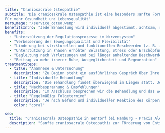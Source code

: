 ```yaml
---
title: "Craniosacrale Osteopathie"
subtitle: "Die craniosakrale Osteopathie ist eine besonders sanfte Form der Osteopathie. Mit fein abgestimmten manuellen Techniken werden Spannungen im Körper aufgespürt und regulierende Impulse gesetzt. Ziel ist es, die Bewegungsqualität und Funktionalität zu verbessern, das Nervensystem zu entlasten und mehr innere Balance zu ermöglichen. 
Für mehr Gesundheit und Lebensqualität"
heroImage: "/service_osteo.webp"
benefitsIntro: "Jede Behandlung wird individuell abgestimmt, achtsam, respektvoll und mit dem Ziel, Ihre körpereigenen Ressourcen wieder ins Gleichgewicht zu bringen. "
benefits:
  - "Unterstützung der Regulationsprozesse im Nervensystem"
  - "Verbesserung der Bewegungsqualität und Flexibilität"
  - "Linderung bei strukturellen und funktionellen Beschwerden (z. B. im Bereich Kopf, Nacken, Rücken)"
  - "Unterstützung in Phasen erhöhter Belastung, Stress oder Erschöpfung, Burn-Out"
  - "Begleitung nach Verletzungen und bei länger anhaltenden Beschwerden"
  - "Beitrag zu mehr innerer Ruhe, Ausgeglichenheit und Regeneration"
treatmentSteps:
  - title: "Anamnese & Untersuchung"
    description: "Zu Beginn steht ein ausführliches Gespräch über Ihre Beschwerden und Ihre gesundheitliche Vorgeschichte. Anschließend folgt eine körperliche Untersuchung mit sanften Tests, um Beweglichkeit, Muskelspannung und mögliche Funktionsstörungen zu erfassen."
  - title: "Individuelle Behandlung" 
    description: "Die Behandlung findet überwiegend im Liegen statt. Jogginghosen oder Leggings sind nicht nur erlaubt, sondern ausdrücklich empfohlen, es darf schön bequem sein.<br> Mit spezifischen, präzise ausgeführten osteopathischen Techniken wird der Körper darin unterstützt, Spannungsmuster und Blockaden zu lösen und die komplexen Steuerungs- und Regenerationsprozesse von Körper und Nervensystem wieder ins Gleichgewicht zu bringen."
  - title: "Nachbesprechung & Empfehlungen"
    description: "Im Anschluss besprechen wir die Behandlung und das weitere Vorgehen. Bei Bedarf erhalten Sie ergänzende Empfehlungen und Übungen, die die Behandlung unterstützen und den Therapieerfolg fördern können"
  - title: "Regelmäßige Folgetermine"
    description: "Je nach Befund und individueller Reaktion des Körpers sind weitere Behandlungen in Abständen von ein bis drei Wochen sinnvoll. Wiederholte Behandlungen können dazu beitragen, die erreichten Veränderungen zu stabilisieren und langfristig zu einem verbesserten Funktions- und Beschwerdebild beizutragen."
    color: "coral"

seo:
  title: "Craniosacrale Osteopathie in Wentorf bei Hamburg - Praxis Alexandra Buchmann"
  description: "Sanfte craniosacrale Osteopathie zur Förderung von Entspannung und Wohlbefinden. Professionelle Behandlung für Erwachsene in Wentorf bei Hamburg"
---
```

